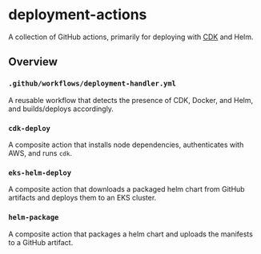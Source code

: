 # deployment-actions

A collection of GitHub actions, primarily for deploying with [CDK](https://aws.amazon.com/cdk/) and Helm.

## Overview

### `.github/workflows/deployment-handler.yml`

A reusable workflow that detects the presence of CDK, Docker, and Helm, and builds/deploys accordingly.

### `cdk-deploy`

A composite action that installs node dependencies, authenticates with AWS, and runs `cdk`.

### `eks-helm-deploy`

A composite action that downloads a packaged helm chart from GitHub artifacts and deploys them to an EKS cluster.

### `helm-package`

A composite action that packages a helm chart and uploads the manifests to a GitHub artifact.